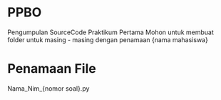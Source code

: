 # PPBO
Pengumpulan SourceCode Praktikum Pertama
Mohon untuk membuat folder untuk masing - masing dengan penamaan {nama mahasiswa}
# Penamaan File
Nama_Nim_{nomor soal}.py
